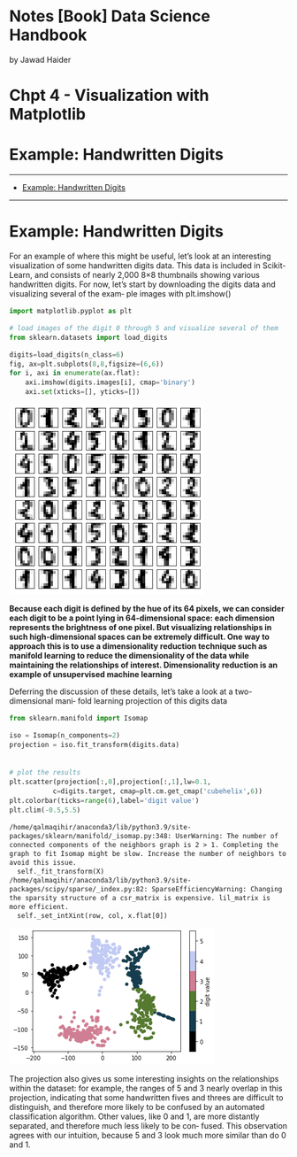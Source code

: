 Notes \[Book\] Data Science Handbook
================
by Jawad Haider

# **Chpt 4 - Visualization with Matplotlib**

# Example: Handwritten Digits
------------------------------------------------------------------------

- <a href="#example-handwritten-digits"
  id="toc-example-handwritten-digits">Example: Handwritten Digits</a>

------------------------------------------------------------------------

# Example: Handwritten Digits

For an example of where this might be useful, let’s look at an
interesting visualization of some handwritten digits data. This data is
included in Scikit-Learn, and consists of nearly 2,000 8×8 thumbnails
showing various handwritten digits. For now, let’s start by downloading
the digits data and visualizing several of the exam‐ ple images with
plt.imshow()

``` python
import matplotlib.pyplot as plt
```

``` python
# load images of the digit 0 through 5 and visualize several of them
from sklearn.datasets import load_digits
```

``` python
digits=load_digits(n_class=6)
fig, ax=plt.subplots(8,8,figsize=(6,6))
for i, axi in enumerate(ax.flat):
    axi.imshow(digits.images[i], cmap='binary')
    axi.set(xticks=[], yticks=[])
```

![](Example%20Handwritten%20Digits_files/figure-gfm/cell-4-output-1.png)

**Because each digit is defined by the hue of its 64 pixels, we can
consider each digit to be a point lying in 64-dimensional space: each
dimension represents the brightness of one pixel. But visualizing
relationships in such high-dimensional spaces can be extremely
difficult. One way to approach this is to use a dimensionality reduction
technique such as manifold learning to reduce the dimensionality of the
data while maintaining the relationships of interest. Dimensionality
reduction is an example of unsupervised machine learning**

Deferring the discussion of these details, let’s take a look at a
two-dimensional mani‐ fold learning projection of this digits data

``` python
from sklearn.manifold import Isomap
```

``` python
iso = Isomap(n_components=2)
projection = iso.fit_transform(digits.data)


# plot the results
plt.scatter(projection[:,0],projection[:,1],lw=0.1,
           c=digits.target, cmap=plt.cm.get_cmap('cubehelix',6))
plt.colorbar(ticks=range(6),label='digit value')
plt.clim(-0.5,5.5)
```

    /home/qalmaqihir/anaconda3/lib/python3.9/site-packages/sklearn/manifold/_isomap.py:348: UserWarning: The number of connected components of the neighbors graph is 2 > 1. Completing the graph to fit Isomap might be slow. Increase the number of neighbors to avoid this issue.
      self._fit_transform(X)
    /home/qalmaqihir/anaconda3/lib/python3.9/site-packages/scipy/sparse/_index.py:82: SparseEfficiencyWarning: Changing the sparsity structure of a csr_matrix is expensive. lil_matrix is more efficient.
      self._set_intXint(row, col, x.flat[0])

![](Example%20Handwritten%20Digits_files/figure-gfm/cell-6-output-2.png)

The projection also gives us some interesting insights on the
relationships within the dataset: for example, the ranges of 5 and 3
nearly overlap in this projection, indicating that some handwritten
fives and threes are difficult to distinguish, and therefore more likely
to be confused by an automated classification algorithm. Other values,
like 0 and 1, are more distantly separated, and therefore much less
likely to be con‐ fused. This observation agrees with our intuition,
because 5 and 3 look much more similar than do 0 and 1.
